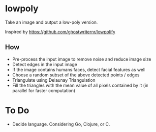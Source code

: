 # lowpoly

Take an image and output a low-poly version.

Inspired by https://github.com/ghostwriternr/lowpolify

## How

- Pre-process the input image to remove noise and reduce image size
- Detect edges in the input image
- If the image contains humans faces, detect facial features as well
- Choose a random subset of the above detected points / edges
- Triangulate using Delaunay Triangulation
- Fill the triangles with the mean value of all pixels contained by it (in parallel for faster computation)

# To Do

- Decide language. Considering Go, Clojure, or C.
